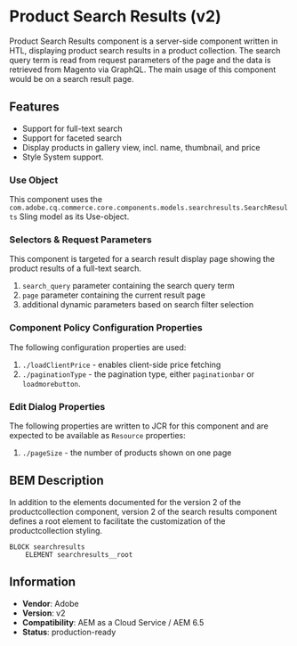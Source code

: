 <!--
Copyright 2019 Adobe Systems Incorporated

Licensed under the Apache License, Version 2.0 (the "License");
you may not use this file except in compliance with the License.
You may obtain a copy of the License at

    http://www.apache.org/licenses/LICENSE-2.0

Unless required by applicable law or agreed to in writing, software
distributed under the License is distributed on an "AS IS" BASIS,
WITHOUT WARRANTIES OR CONDITIONS OF ANY KIND, either express or implied.
See the License for the specific language governing permissions and
limitations under the License.
-->

# Product Search Results (v2)

Product Search Results component is a server-side component written in HTL,
displaying product search results in a product collection. The search query
term is read from request parameters of the page and the data is retrieved
from Magento via GraphQL. The main usage of this component would be on a 
search result page.

## Features

- Support for full-text search
- Support for faceted search
- Display products in gallery view, incl. name, thumbnail, and price
- Style System support.

### Use Object

This component uses the `com.adobe.cq.commerce.core.components.models.searchresults.SearchResults` Sling model as its Use-object.

### Selectors & Request Parameters

This component is targeted for a search result display page showing the product results of a full-text search.

1. `search_query` parameter containing the search query term
2. `page` parameter containing the current result page
3. additional dynamic parameters based on search filter selection

### Component Policy Configuration Properties
The following configuration properties are used:

1. `./loadClientPrice` - enables client-side price fetching
2. `./paginationType` - the pagination type, either `paginationbar` or `loadmorebutton`.

### Edit Dialog Properties

The following properties are written to JCR for this component and are expected to be available
as `Resource` properties:

1. `./pageSize` - the number of products shown on one page

## BEM Description

In addition to the elements documented for the version 2 of the productcollection component,
version 2 of the search results component defines a root element to facilitate the
customization of the productcollection styling.

```
BLOCK searchresults
    ELEMENT searchresults__root
```

## Information

- **Vendor**: Adobe
- **Version**: v2
- **Compatibility**: AEM as a Cloud Service / AEM 6.5
- **Status**: production-ready
